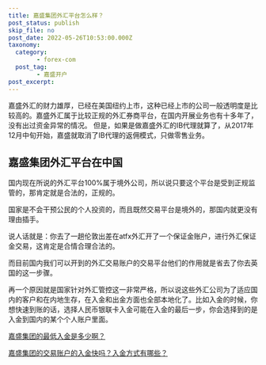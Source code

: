 ```yaml
---
title: 嘉盛集团外汇平台怎么样？
post_status: publish
skip_file: no
post_date: 2022-05-26T10:53:00.000Z
taxonomy:
  category:
        - forex-com
  post_tag:
        - 嘉盛开户
post_excerpt: 
---
```

嘉盛外汇的财力雄厚，已经在美国纽约上市，这种已经上市的公司一般透明度是比较高的。嘉盛外汇属于比较正规的外汇券商平台，在国内开展业务也有十多年了，没有出过资金异常的情况。 但是，如果是做嘉盛外汇的IB代理就算了，从2017年12月中旬开始，嘉盛就取消了IB代理的返佣模式，只做零售业务。

## 嘉盛集团外汇平台在中国

国内现在所说的外汇平台100%属于境外公司，所以说只要这个平台是受到正规监管的，那肯定就是合法的，正规的。

国家是不会干预公民的个人投资的，而且既然交易平台是境外的，那国内就更没有理由插手。

说人话就是：你去了一趟伦敦出差在atfx外汇开了一个保证金账户，进行外汇保证金交易，这肯定是合情合理合法的。

而目前国内我们可以开到的外汇交易账户的交易平台他们的作用就是省去了你去英国的这一步骤。

再一个原因就是国家针对外汇管控这一非常严格，所以说这些外汇公司为了适应国内的客户和在内地生存，在入金和出金方面也全部本地化了。比如入金的时候，你想快速到账的话，选择人民币银联卡入金可能在入金的最后一步，你会选择到的是入金到国内的某个个人账户里面。

[嘉盛集团的最低入金是多少啊？](https://www.ssgg.net/minimum-deposit.html)

[嘉盛集团的交易账户的入金快吗？入金方式有哪些？](https://www.ssgg.net/deposit-%e5%85%a5%e9%87%91%e6%96%b9%e5%bc%8f.html)